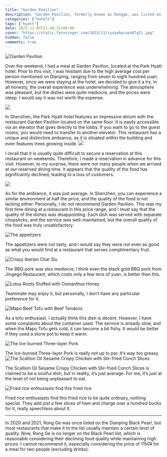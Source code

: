 ```yaml
---
title: "Garden Pavilion"
description: "Garden Pavilion, formerly known as Rongge, was listed on the Black Pearl list in both 2020 and 2021. Most of the restaurants that have made it to the Black Pearl list on Dianping are highly regarded and unlikely to disappoint. However, Garden Pavilion is no longer featured on the list, which may be attributed to a decline in the quality of their offerings while maintaining the same prices. I no longer recommend it."
categories: ["hotels"]
tags: ["hyatt"]
date: 2023-11-04T21:48:31+08:00
cover: "https://static.fatesinger.com/2023/11/cyuaahpcuea87gfi.jpg"
hidden: false
comments: true
---
```


![Garden Pavilion](//static.fatesinger.com/2023/11/cyuaahpcuea87gfi.jpg)

Over the weekend, I had a meal at Garden Pavilion, located at the Park Hyatt hotel. Prior to this visit, I was hesitant due to the high average cost per person mentioned on Dianping, ranging from seven to eight hundred yuan. However, since we were staying at the hotel, we decided to give it a try. In all honesty, the overall experience was underwhelming. The atmosphere was pleasant, but the dishes were quite mediocre, and the prices were steep. I would say it was not worth the expense.

![](//static.fatesinger.com/2023/11/1g0qa9yff44npf7u.jpg)

In Shenzhen, the Park Hyatt hotel features an impressive atrium with the restaurant Garden Pavilion located on the same floor. It is easily accessible via an elevator that goes directly to the lobby. If you want to go to the guest rooms, you would need to transfer to another elevator. This restaurant has a unique and distinctive ambiance, as it is situated within the building and even features trees growing inside.
![](//static.fatesinger.com/2023/11/klt01o49s30vcg9b.jpg)

I recall that it is usually quite difficult to secure a reservation at this restaurant on weekends. Therefore, I made a reservation in advance for this visit. However, to my surprise, there were not many people when we arrived at our reserved dining time. It appears that the quality of the food has significantly declined, leading to a loss of customers.

![](//static.fatesinger.com/2023/11/fh1gcvs71nmylgob.jpg)

As for the ambiance, it was just average. In Shenzhen, you can experience a similar environment at half the price, and the quality of the food is not lacking either. Personally, I do not recommend Garden Pavilion. This was my first time dining at a restaurant in this price range, and I must say that the quality of the dishes was disappointing. Each dish was served with separate chopsticks, and the service was well-maintained, but the overall quality of the food was truly unsatisfactory.

![The appetizers](//static.fatesinger.com/2023/11/z18ld9ej1qmtci01.jpeg)

The appetizers were not tasty, and I would say they were not even as good as what you would find at a restaurant that serves complimentary fruit.

![Crispy Iberian Char Siu](//static.fatesinger.com/2023/11/cvvamkgar7dnvnbj.jpeg)

The BBQ pork was also mediocre, I think even the black gold BBQ pork from Jingego Restaurant, which costs only a few tens of yuan, is better than this.

![Lotus Roots Stuffed with Osmanthus Honey](//static.fatesinger.com/2023/11/rufa4cx77a6wb1bj.jpeg)

Teammate may enjoy it, but personally, I don’t have any particular preference for it.

![Mapo Beef Tofu with Beef Tendons](//static.fatesinger.com/2023/11/2csvemxe1o7x8zy1.jpeg)

As a tofu enthusiast, I actually think this dish is decent. However, I have some complaints about the container used. The service is already slow, and when the Mapo Tofu gets cold, it can become a bit fishy. It would be better if they used a stone pot to keep it warm.

![The Ice-burned Three-layer Pork](//static.fatesinger.com/2023/11/muqowxn1g10971sp.jpeg)

The Ice-burned Three-layer Pork is really not up to par. It’s way too greasy.
![The Scallion Oil Sesame Crispy Chicken with Stir-fried Conch Slices](//static.fatesinger.com/2023/11/n4z52enq0hqdo4jp.jpg)

The Scallion Oil Sesame Crispy Chicken with Stir-fried Conch Slices is claimed to be a soulful dish, but in reality, it’s just average. For me, it’s just at the level of not being unpleasant to eat.

![Fried rice enthusiasts find this fried rice](//static.fatesinger.com/2023/11/sutwsh0go9pf7m0u.jpeg)

Fried rice enthusiasts find this fried rice to be quite ordinary, nothing special. They add just a few slices of ham and charge over a hundred bucks for it, really speechless about it.

---

In 2020 and 2021, Rong Ge was once listed on the Dianping Black Pearl, but most restaurants that make it to the list usually maintain a certain level of quality. Now, Rong Ge is no longer on the Black Pearl list, which is reasonable considering their declining food quality while maintaining high prices. I cannot recommend it, especially considering the price of 1150¥ for a meal for two people (excluding drinks).
